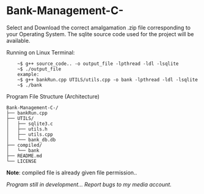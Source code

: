 # Bank-Management-C-
Select and Download the correct amalgamation .zip file corresponding to your Operating System.
The sqlite source code used for the project will be available.

Running on Linux Terminal:
```
    ~$ g++ source_code.. -o output_file -lpthread -ldl -lsqlite
    ~$ ./output_file
    example:
    ~$ g++ bankRun.cpp UTILS/utils.cpp -o bank -lpthread -ldl -lsqlite
    ~$ ./bank
```

Program File Structure (Architecture)
```
Bank-Management-C-/
├── bankRun.cpp
├── UTILS/
│   ├── sqlite3.c
│   ├── utils.h
│   ├── utils.cpp
│   └── bank_db.db
├── compiled/
│   └── bank
├── README.md
└── LICENSE
```
**Note**: compiled file is already given file permission..

*Program still in development...*
*Report bugs to my media account.*

